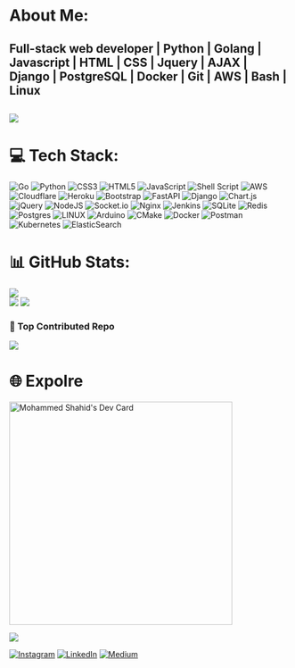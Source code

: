 # About Me:
Full-stack web developer | Python | Golang | Javascript | HTML | CSS | Jquery | AJAX | Django | PostgreSQL | Docker | Git | AWS | Bash | Linux
---
[![](https://visitcount.itsvg.in/api?id=pkshahid&icon=0&color=0)](https://visitcount.itsvg.in)
---
# 💻 Tech Stack:
![Go](https://img.shields.io/badge/go-%2300ADD8.svg?style=for-the-badge&logo=go&logoColor=white) ![Python](https://img.shields.io/badge/python-3670A0?style=for-the-badge&logo=python&logoColor=ffdd54) ![CSS3](https://img.shields.io/badge/css3-%231572B6.svg?style=for-the-badge&logo=css3&logoColor=white) ![HTML5](https://img.shields.io/badge/html5-%23E34F26.svg?style=for-the-badge&logo=html5&logoColor=white) ![JavaScript](https://img.shields.io/badge/javascript-%23323330.svg?style=for-the-badge&logo=javascript&logoColor=%23F7DF1E) ![Shell Script](https://img.shields.io/badge/shell_script-%23121011.svg?style=for-the-badge&logo=gnu-bash&logoColor=white) ![AWS](https://img.shields.io/badge/AWS-%23FF9900.svg?style=for-the-badge&logo=amazon-aws&logoColor=white) ![Cloudflare](https://img.shields.io/badge/Cloudflare-F38020?style=for-the-badge&logo=Cloudflare&logoColor=white) ![Heroku](https://img.shields.io/badge/heroku-%23430098.svg?style=for-the-badge&logo=heroku&logoColor=white) ![Bootstrap](https://img.shields.io/badge/bootstrap-%23563D7C.svg?style=for-the-badge&logo=bootstrap&logoColor=white) ![FastAPI](https://img.shields.io/badge/FastAPI-005571?style=for-the-badge&logo=fastapi) ![Django](https://img.shields.io/badge/django-%23092E20.svg?style=for-the-badge&logo=django&logoColor=white) ![Chart.js](https://img.shields.io/badge/chart.js-F5788D.svg?style=for-the-badge&logo=chart.js&logoColor=white) ![jQuery](https://img.shields.io/badge/jquery-%230769AD.svg?style=for-the-badge&logo=jquery&logoColor=white) ![NodeJS](https://img.shields.io/badge/node.js-6DA55F?style=for-the-badge&logo=node.js&logoColor=white) ![Socket.io](https://img.shields.io/badge/Socket.io-black?style=for-the-badge&logo=socket.io&badgeColor=010101) ![Nginx](https://img.shields.io/badge/nginx-%23009639.svg?style=for-the-badge&logo=nginx&logoColor=white) ![Jenkins](https://img.shields.io/badge/jenkins-%232C5263.svg?style=for-the-badge&logo=jenkins&logoColor=white) ![SQLite](https://img.shields.io/badge/sqlite-%2307405e.svg?style=for-the-badge&logo=sqlite&logoColor=white) ![Redis](https://img.shields.io/badge/redis-%23DD0031.svg?style=for-the-badge&logo=redis&logoColor=white) ![Postgres](https://img.shields.io/badge/postgres-%23316192.svg?style=for-the-badge&logo=postgresql&logoColor=white) ![LINUX](https://img.shields.io/badge/Linux-FCC624?style=for-the-badge&logo=linux&logoColor=black) ![Arduino](https://img.shields.io/badge/-Arduino-00979D?style=for-the-badge&logo=Arduino&logoColor=white) ![CMake](https://img.shields.io/badge/CMake-%23008FBA.svg?style=for-the-badge&logo=cmake&logoColor=white) ![Docker](https://img.shields.io/badge/docker-%230db7ed.svg?style=for-the-badge&logo=docker&logoColor=white) ![Postman](https://img.shields.io/badge/Postman-FF6C37?style=for-the-badge&logo=postman&logoColor=white) ![Kubernetes](https://img.shields.io/badge/kubernetes-%23326ce5.svg?style=for-the-badge&logo=kubernetes&logoColor=white) ![ElasticSearch](https://img.shields.io/badge/-ElasticSearch-005571?style=for-the-badge&logo=elasticsearch)

# 📊 GitHub Stats:
![](https://github-readme-stats.vercel.app/api/top-langs/?username=pkshahid&theme=dark&hide_border=true&include_all_commits=true&count_private=true&layout=compact) </br>
![](https://github-readme-streak-stats.herokuapp.com/?user=pkshahid&theme=dark&hide_border=true) 
![](https://github-readme-stats.vercel.app/api?username=pkshahid&theme=dark&hide_border=true&include_all_commits=true&count_private=true) 

### 💫 Top Contributed Repo
![](https://github-contributor-stats.vercel.app/api?username=pkshahid&limit=5&theme=algolia&combine_all_yearly_contributions=true)

# 🌐 Expolre
<a href="https://app.daily.dev/shahidpk"><img src="https://api.daily.dev/devcards/b44a60a33bac49748b126a20cf59a4fc.png?r=60j" width="400" alt="Mohammed Shahid's Dev Card"/></a>

![](https://quotes-github-readme.vercel.app/api?type=horizontal&theme=tokyonight)

[![Instagram](https://img.shields.io/badge/Instagram-%23E4405F.svg?logo=Instagram&logoColor=white)](https://instagram.com/instawithshahid) [![LinkedIn](https://img.shields.io/badge/LinkedIn-%230077B5.svg?logo=linkedin&logoColor=white)](https://www.linkedin.com/in/mohammed-shahid-8456b218b) [![Medium](https://img.shields.io/badge/Medium-12100E?logo=medium&logoColor=white)](https://medium.com/@shahid) 
